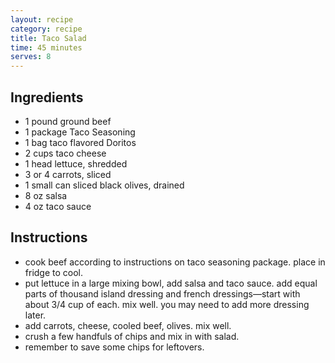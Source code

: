 ```yaml
---
layout: recipe
category: recipe
title: Taco Salad
time: 45 minutes
serves: 8
---
```


## Ingredients

- 1 pound ground beef
- 1 package Taco Seasoning
- 1 bag taco flavored Doritos
- 2 cups taco cheese
- 1 head lettuce, shredded
- 3 or 4 carrots, sliced
- 1 small can sliced black olives, drained
- 8 oz salsa
- 4 oz taco sauce

## Instructions

- cook beef according to instructions on taco seasoning package. place in fridge to cool.
- put lettuce in a large mixing bowl, add salsa and taco sauce. add equal parts of thousand island dressing and french dressings—start with about 3/4 cup of each. mix well. you may need to add more dressing later.
- add carrots, cheese, cooled beef, olives. mix well.
- crush a few handfuls of chips and mix in with salad.
- remember to save some chips for leftovers.
